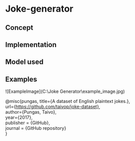 # Joke-generator

## Concept

## Implementation

## Model used

## Examples

![ExampleImage](C:\Joke Generator\example_image.jpg)


@misc{pungas,
        title={A dataset of English plaintext jokes.},  
        url={https://github.com/taivop/joke-dataset},  
        author={Pungas, Taivo},  
        year={2017},  
        publisher = {GitHub},  
        journal = {GitHub repository}  
}
